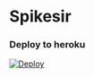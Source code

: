 # Spikesir

### Deploy to heroku

[![Deploy](https://www.herokucdn.com/deploy/button.svg)](https://heroku.com/deploy)

